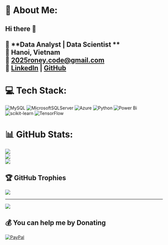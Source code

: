# 💫 About Me:
## Hi there 👋<br><br>🚀 **Data Analyst | Data Scientist **  <br>📍 Hanoi, Vietnam  <br>📧 2025roney.code@gmail.com  <br>🔗 [LinkedIn](www.linkedin.com/in/leanhhoang1004/) | [GitHub](https://github.com/RoneyLe)  


# 💻 Tech Stack:
![MySQL](https://img.shields.io/badge/mysql-4479A1.svg?style=for-the-badge&logo=mysql&logoColor=white) ![MicrosoftSQLServer](https://img.shields.io/badge/Microsoft%20SQL%20Server-CC2927?style=for-the-badge&logo=microsoft%20sql%20server&logoColor=white) ![Azure](https://img.shields.io/badge/azure-%230072C6.svg?style=for-the-badge&logo=microsoftazure&logoColor=white) ![Python](https://img.shields.io/badge/python-3670A0?style=for-the-badge&logo=python&logoColor=ffdd54) ![Power Bi](https://img.shields.io/badge/power_bi-F2C811?style=for-the-badge&logo=powerbi&logoColor=black) ![scikit-learn](https://img.shields.io/badge/scikit--learn-%23F7931E.svg?style=for-the-badge&logo=scikit-learn&logoColor=white) ![TensorFlow](https://img.shields.io/badge/TensorFlow-%23FF6F00.svg?style=for-the-badge&logo=TensorFlow&logoColor=white)
# 📊 GitHub Stats:
![](https://github-readme-stats.vercel.app/api?username=RoneyLe&theme=dark&hide_border=false&include_all_commits=false&count_private=false)<br/>
![](https://github-readme-streak-stats.herokuapp.com/?user=RoneyLe&theme=dark&hide_border=false)<br/>
![](https://github-readme-stats.vercel.app/api/top-langs/?username=RoneyLe&theme=dark&hide_border=false&include_all_commits=false&count_private=false&layout=compact)

## 🏆 GitHub Trophies
![](https://github-profile-trophy.vercel.app/?username=RoneyLe&theme=tokyonight&no-frame=false&no-bg=false&margin-w=4)

---
[![](https://visitcount.itsvg.in/api?id=RoneyLe&icon=0&color=0)](https://visitcount.itsvg.in)

  ## 💰 You can help me by Donating
  [![PayPal](https://img.shields.io/badge/PayPal-00457C?style=for-the-badge&logo=paypal&logoColor=white)](https://paypal.me/hoangcuber@gmail.com) 

  
<!-- Proudly created with GPRM ( https://gprm.itsvg.in ) -->
